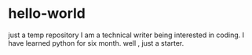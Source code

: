 # hello-world
just a temp repository
I am a technical writer being interested in coding. I have learned python for six month. well , just  a starter.
